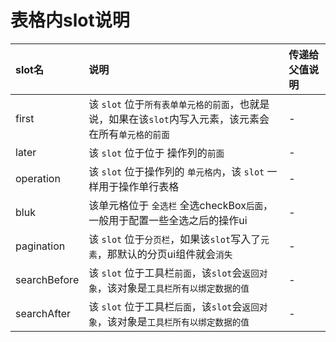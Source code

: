 # 表格内slot说明

| slot名 | 说明 | 传递给父值说明
| :------------ | :------------ | :------------ |
| first | 该 `slot` 位于`所有表单单元格的前面`，也就是说，如果在该`slot`内写入元素，该元素会在所有`单元格的前面` | - |
| later | 该 `slot` 位于位于 操作列的`前面`  | - |
| operation | 该 `slot` 位于操作列的 `单元格内`，该 `slot` 一样用于操作单行表格 | - |
| bluk | 该单元格位于 `全选栏` 全选checkBox`后面`，一般用于配置一些全选之后的操作ui | - |
| pagination | 该 `slot` 位于`分页栏`，如果该`slot`写入了`元素`，那默认的分页ui组件就会`消失` | - |
| searchBefore | 该 `slot` 位于工具栏`前面`，该`slot`会`返回对象`，该对象是`工具栏所有以绑定数据的值` | - |
| searchAfter | 该 `slot` 位于工具栏`后面`，该`slot`会`返回对象`，该对象是`工具栏所有以绑定数据的值` | - |